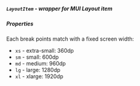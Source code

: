 ##### `LayoutItem` - wrapper for MUI Layout item

##### Properties

Each break points match with a fixed screen width:

* `xs` - extra-small: 360dp
* `sm` - small: 600dp
* `md` - medium: 960dp
* `lg` - large: 1280dp
* `xl` - xlarge: 1920dp

